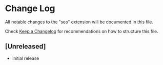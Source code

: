 # Change Log

All notable changes to the "seo" extension will be documented in this file.

Check [Keep a Changelog](http://keepachangelog.com/) for recommendations on how to structure this file.

## [Unreleased]

- Initial release